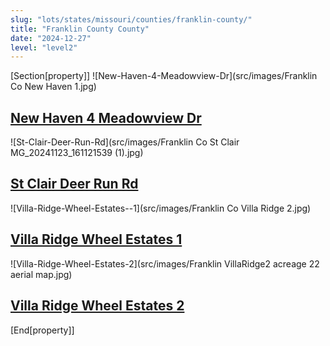 ```yaml
---
slug: "lots/states/missouri/counties/franklin-county/"
title: "Franklin County County"
date: "2024-12-27"
level: "level2"
---
```


[Section[property]]
![New-Haven-4-Meadowview-Dr](src/images/Franklin Co New Haven 1.jpg)
## [New Haven 4 Meadowview Dr](new-haven-4-meadowview-dr/)

![St-Clair-Deer-Run-Rd](src/images/Franklin Co St Clair MG_20241123_161121539 (1).jpg)
## [St Clair Deer Run Rd](st-clair-deer-run-rd/)

![Villa-Ridge-Wheel-Estates--1](src/images/Franklin Co Villa Ridge 2.jpg)
## [Villa Ridge Wheel Estates  1](villa-ridge-wheel-estates--1/)

![Villa-Ridge-Wheel-Estates-2](src/images/Franklin VillaRidge2 acreage 22  aerial  map.jpg)
## [Villa Ridge Wheel Estates 2](villa-ridge-wheel-estates-2/)

[End[property]]

